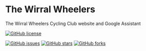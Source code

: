 # The Wirral Wheelers
The Wirral Wheelers Cycling Club website and Google Assistant

[![GitHub license](https://img.shields.io/badge/license-Apache%202-blue.svg)](https://raw.githubusercontent.com/cjp666/TheWirralWheelers/master/LICENSE)

[![GitHub issues](https://img.shields.io/github/issues/cjp666/TheWirralWheelers.svg)](https://github.com/cjp666/TheWirralWheelers/issues)
[![GitHub stars](https://img.shields.io/github/stars/cjp666/TheWirralWheelers.svg)](https://github.com/cjp666/TheWirralWheelers/stargazers)
[![GitHub forks](https://img.shields.io/github/forks/cjp666/TheWirralWheelers.svg)](https://github.com/cjp666/TheWirralWheelers/network)

